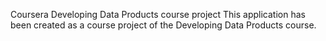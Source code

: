 Coursera Developing Data Products course project
This application has been created as a course project  of the Developing Data Products course.

